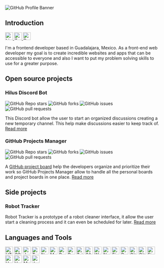 <img src="https://i.imgur.com/gYCZHJo.png" alt="GitHub Profile Banner">

## Introduction
<p align="left">
  <a href="https://www.linkedin.com/in/pabloverduzco/">
    <img src="https://img.shields.io/badge/-LinkedIn-%233781da?color=blue&style=for-the-badge" alt="LinkedIn" height="25" />
  </a>

  <a href="https://www.twitter.com/pablovco">
    <img src="https://img.shields.io/badge/-Twitter-%231DA1F2?style=for-the-badge" alt="Twitter" height="25" />
  </a>

  <a href="https://www.pabloverduzco.dev/">
    <img src="https://img.shields.io/badge/-pabloverduzco.dev-%233781da?color=black&style=for-the-badge" alt="Personal website" height="25" />
  </a>
<p>

<p>I'm a frontend developer based in Guadalajara, Mexico. As a front-end web developer my goal is to create incredible websites and apps that can be accessible to everyone and also I want to put my problem solving skills  to use for a greater purpose.</p>

## Open source projects
### Hilus Discord Bot

<p align="left">
  <img alt="GitHub Repo stars" src="https://img.shields.io/github/stars/pabloverduzco/hilus-bot?style=flat-square">
  <img alt="GitHub forks" src="https://img.shields.io/github/forks/pabloverduzco/hilus-bot?style=flat-square">
  <img alt="GitHub issues" src="https://img.shields.io/github/issues/pabloverduzco/hilus-bot?color=red&style=flat-square">
  <img alt="GitHub pull requests" src="https://img.shields.io/github/issues-pr/pabloverduzco/hilus-bot?style=flat-square">
</p>
<p>
This Discord bot allow the user to start an organized discussions creating a new temporary channel. This help make discussions easier to keep track of. <a href='https://github.com/pabloverduzco/hilus-bot'>Read more</a>
</p>

### GitHub Projects Manager
<p align="left">
  <img alt="GitHub Repo stars" src="https://img.shields.io/github/stars/pabloverduzco/gh-projects-manager?style=flat-square">
  <img alt="GitHub forks" src="https://img.shields.io/github/forks/pabloverduzco/gh-projects-manager?style=flat-square">
  <img alt="GitHub issues" src="https://img.shields.io/github/issues/pabloverduzco/gh-projects-manager?color=red&style=flat-square">
  <img alt="GitHub pull requests" src="https://img.shields.io/github/issues-pr/pabloverduzco/gh-projects-manager?style=flat-square">
</p>
<p>
A <a href="https://docs.github.com/en/github/managing-your-work-on-github/about-project-boards">GitHub project board</a> help the developers organize and prioritize their work so GitHub Projects Manager allow to handle all the personal boards and project boards in one place. <a href='https://github.com/pabloverduzco/gh-projects-manager'>Read more</a>
</p>

## Side projects
### Robot Tracker
<p>
  Robot Tracker is a prototype of a robot cleaner interface, it allow the user start a cleaning process and it can even be scheduled for later. <a href='https://github.com/pabloverduzco/robot-tracker#readme'>Read more</a>
</p>

## Languages and Tools
<p align="left">
  <img alt="HTML5" src="https://img.shields.io/badge/html5%20-%23E34F26.svg?&style=for-the-badge&logo=html5&logoColor=white" height="25"/>
  <img alt="CSS3" src="https://img.shields.io/badge/css3%20-%231572B6.svg?&style=for-the-badge&logo=css3&logoColor=white" height="25" />
  <img alt="JavaScript" src="https://img.shields.io/badge/javascript%20-%23323330.svg?&style=for-the-badge&logo=javascript&logoColor=%23F7DF1E" height="25" />
  <img alt="TypeScript" src="https://img.shields.io/badge/typescript%20-%23007ACC.svg?&style=for-the-badge&logo=typescript&logoColor=white" height="25" />
  <img alt="NodeJS" src="https://img.shields.io/badge/node.js%20-%2343853D.svg?&style=for-the-badge&logo=node.js&logoColor=white" height="25" />
  <img alt="Markdown" src="https://img.shields.io/badge/markdown-%23000000.svg?&style=for-the-badge&logo=markdown&logoColor=white" height="25" />
  <img alt="React" src="https://img.shields.io/badge/react%20-%2320232a.svg?&style=for-the-badge&logo=react&logoColor=%2361DAFB" height="25" />
  <img alt="Redux" src="https://img.shields.io/badge/redux%20-%23593d88.svg?&style=for-the-badge&logo=redux&logoColor=white" height="25"/>
  <img alt="TailwindCSS" src="https://img.shields.io/badge/tailwindcss%20-%2338B2AC.svg?&style=for-the-badge&logo=tailwind-css&logoColor=white" height="25" />
  <img alt="SASS" src="https://img.shields.io/badge/SASS%20-hotpink.svg?&style=for-the-badge&logo=SASS&logoColor=white" height="25"/>
  <img alt="Webpack" src="https://img.shields.io/badge/webpack%20-%238DD6F9.svg?&style=for-the-badge&logo=webpack&logoColor=black" height="25" />
  <img alt="Next JS" src="https://img.shields.io/badge/next%20js%20-%23000000.svg?&style=for-the-badge&logo=next.js&logoColor=white" height="25" />
  <img alt="Figma" src="https://img.shields.io/badge/figma-%23FF26BE.svg?&style=for-the-badge&logo=figma&logoColor=white" height="25" />
  <img alt="Docker" src="https://img.shields.io/badge/docker%20-%230db7ed.svg?&style=for-the-badge&logo=docker&logoColor=white" height="25" />
  <img alt="Git" src="https://img.shields.io/badge/git%20-%23F05033.svg?&style=for-the-badge&logo=git&logoColor=white" height="25" />
  <img alt="GitHub" src="https://img.shields.io/badge/github%20-%23121011.svg?&style=for-the-badge&logo=github&logoColor=white" height="25" />
  <img alt="Firebase" src="https://img.shields.io/badge/firebase%20-%23039BE5.svg?&style=for-the-badge&logo=firebase" height="25" />
  <img alt="Heroku" src="https://img.shields.io/badge/heroku%20-%23430098.svg?&style=for-the-badge&logo=heroku&logoColor=white" height="25" />
  <img alt="Vercel" src="https://img.shields.io/badge/vercel%20-%23000000.svg?&style=for-the-badge&logo=vercel&logoColor=white" height="25" />
  <img alt="MongoDB" src ="https://img.shields.io/badge/MongoDB-%234ea94b.svg?&style=for-the-badge&logo=mongodb&logoColor=white" height="25" />
  <img alt="Jest" src="https://img.shields.io/badge/-jest-%23C21325?&style=for-the-badge&logo=jest&logoColor=white" height="25" />
</p>